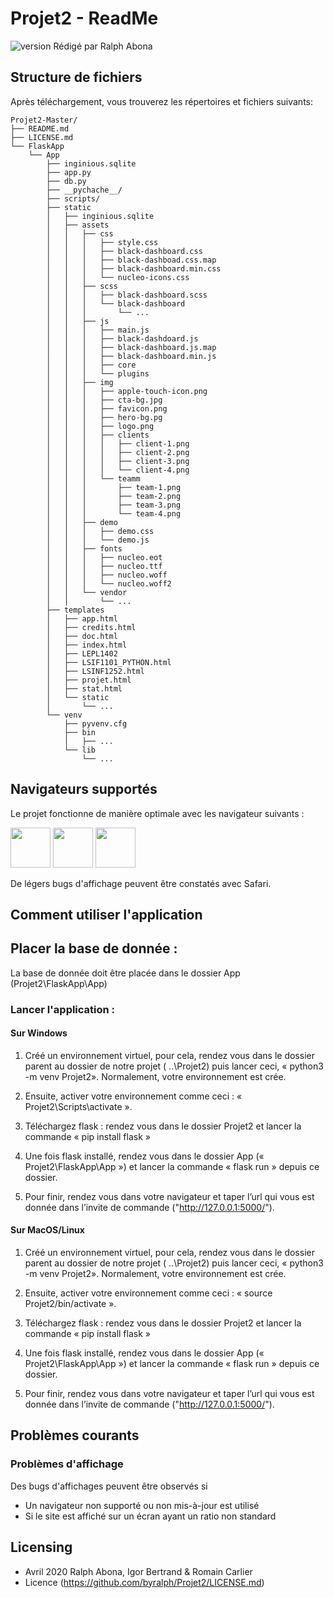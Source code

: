 # Projet2 - ReadMe
 ![version](https://img.shields.io/badge/version-2.1.0-purple.svg) 
Rédigé par Ralph Abona

## Structure de fichiers
Après téléchargement, vous trouverez les répertoires et fichiers suivants:
```
Projet2-Master/
├── README.md
├── LICENSE.md
└── FlaskApp
    └── App
        ├── inginious.sqlite
        ├── app.py
        ├── db.py
        ├── __pychache__/
        ├── scripts/
        ├── static
        │   ├── inginious.sqlite
        │   ├── assets
        │   │   ├── css
        │   │   │   ├── style.css
        │   │   │   ├── black-dashboard.css
        │   │   │   ├── black-dashboad.css.map
        │   │   │   ├── black-dashboard.min.css
        │   │   │   └── nucleo-icons.css
        │   │   ├── scss
        │   │   │   ├── black-dashboard.scss
        │   │   │   └── black-dashboard
        │   │   │       └── ...
        │   │   ├── js
        │   │   │   ├── main.js
        │   │   │   ├── black-dashdoard.js
        │   │   │   ├── black-dashboard.js.map
        │   │   │   ├── black-dashboard.min.js
        │   │   │   ├── core
        │   │   │   └── plugins
        │   │   ├── img
        │   │   │   ├── apple-touch-icon.png
        │   │   │   ├── cta-bg.jpg
        │   │   │   ├── favicon.png
        │   │   │   ├── hero-bg.pg
        │   │   │   ├── logo.png
        │   │   │   ├── clients
        │   │   │   │   ├── client-1.png
        │   │   │   │   ├── client-2.png
        │   │   │   │   ├── client-3.png
        │   │   │   │   └── client-4.png
        │   │   │   └── teamm
        │   │   │       ├── team-1.png
        │   │   │       ├── team-2.png
        │   │   │       ├── team-3.png
        │   │   │       └── team-4.png
        │   │   ├── demo
        │   │   │   ├── demo.css
        │   │   │   └── demo.js
        │   │   ├── fonts
        │   │   │   ├── nucleo.eot
        │   │   │   ├── nucleo.ttf
        │   │   │   ├── nucleo.woff
        │   │   │   └── nucleo.woff2
        │   │   └── vendor
        │   │       └── ...
        ├── templates
        │   ├── app.html
        │   ├── credits.html
        │   ├── doc.html
        │   ├── index.html
        │   ├── LEPL1402
        │   ├── LSIF1101_PYTHON.html
        │   ├── LSINF1252.html
        │   ├── projet.html
        │   ├── stat.html
        │   └── static
        │       └── ...
        └── venv
            ├── pyvenv.cfg
            ├── bin
            │   ├── ...
            └── lib
                └── ...
```

## Navigateurs supportés

Le projet fonctionne de manière optimale avec les navigateur suivants :

<img src="https://s3.amazonaws.com/creativetim_bucket/github/browser/chrome.png" width="64" height="64"> <img src="https://s3.amazonaws.com/creativetim_bucket/github/browser/firefox.png" width="64" height="64">  <img src="https://s3.amazonaws.com/creativetim_bucket/github/browser/safari.png" width="64" height="64">

De légers bugs d'affichage peuvent être constatés avec Safari.

## Comment utiliser l'application

## Placer la base de donnée :

La base de donnée doit être placée dans le dossier App (Projet2\FlaskApp\App)

### Lancer l'application :

#### Sur Windows

1) Créé un environnement virtuel, pour cela, rendez vous dans le dossier parent au dossier de notre projet ( ..\Projet2) puis lancer ceci, « python3 -m venv Projet2». Normalement, votre environnement est crée.

2) Ensuite, activer votre environnement comme ceci : « Projet2\Scripts\activate ».

3) Téléchargez flask : rendez vous dans le dossier Projet2 et lancer la commande « pip install flask »

4) Une fois flask installé, rendez vous dans le dossier App (« Projet2\FlaskApp\App ») et lancer la commande « flask run » depuis ce dossier.

5) Pour finir, rendez vous dans votre navigateur et taper l’url qui vous est donnée dans l’invite de commande ("http://127.0.0.1:5000/").


#### Sur MacOS/Linux

1) Créé un environnement virtuel, pour cela, rendez vous dans le dossier parent au dossier de notre projet ( ..\Projet2) puis lancer ceci, « python3 -m venv Projet2». Normalement, votre environnement est crée.

2) Ensuite, activer votre environnement comme ceci : « source Projet2/bin/activate ».

3) Téléchargez flask : rendez vous dans le dossier Projet2 et lancer la commande « pip install flask »

4) Une fois flask installé, rendez vous dans le dossier App (« Projet2\FlaskApp\App ») et lancer la commande « flask run » depuis ce dossier.

5) Pour finir, rendez vous dans votre navigateur et taper l’url qui vous est donnée dans l’invite de commande ("http://127.0.0.1:5000/").

## Problèmes courants

### Problèmes d'affichage
Des bugs d'affichages peuvent être observés si 
- Un navigateur non supporté ou non mis-à-jour est utilisé
- Si le site est affiché sur un écran ayant un ratio non standard

## Licensing

- Avril 2020 Ralph Abona, Igor Bertrand & Romain Carlier
- Licence (https://github.com/byralph/Projet2/LICENSE.md)

